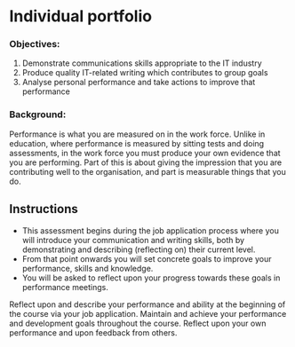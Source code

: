 # Individual portfolio

### Objectives:
1.	Demonstrate communications skills appropriate to the IT industry
2.	Produce quality IT-related writing which contributes to group goals
3.	Analyse personal performance and take actions to improve that performance

### Background:
Performance is what you are measured on in the work force. Unlike in education, where performance is measured by sitting tests and doing assessments, in the work force you must produce your own evidence that you are performing. Part of this is about giving the impression that you are contributing well to the organisation, and part is measurable things that you do.

## Instructions
-	This assessment begins during the job application process where you will introduce your communication and writing skills, both by demonstrating and describing (reflecting on) their current level.
-	From that point onwards you will set concrete goals to improve your performance, skills and knowledge.
-	You will be asked to reflect upon your progress towards these goals in performance meetings.

Reflect upon and describe your performance and ability at the beginning of the course via your job application. 
Maintain and achieve your performance and development goals throughout the course.
Reflect upon your own performance and upon feedback from others.


